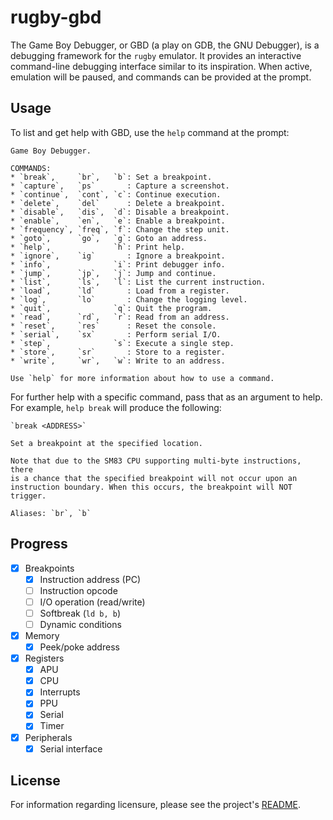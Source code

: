# rugby-gbd

The Game Boy Debugger, or GBD (a play on GDB, the GNU Debugger), is a debugging
framework for the `rugby` emulator. It provides an interactive command-line
debugging interface similar to its inspiration. When active, emulation will be
paused, and commands can be provided at the prompt.

## Usage

To list and get help with GBD, use the `help` command at the prompt:

```
Game Boy Debugger.

COMMANDS:
* `break`,     `br`,   `b`: Set a breakpoint.
* `capture`,   `ps`       : Capture a screenshot.
* `continue`,  `cont`, `c`: Continue execution.
* `delete`,    `del`      : Delete a breakpoint.
* `disable`,   `dis`,  `d`: Disable a breakpoint.
* `enable`,    `en`,   `e`: Enable a breakpoint.
* `frequency`, `freq`, `f`: Change the step unit.
* `goto`,      `go`,   `g`: Goto an address.
* `help`,              `h`: Print help.
* `ignore`,    `ig`       : Ignore a breakpoint.
* `info`,              `i`: Print debugger info.
* `jump`,      `jp`,   `j`: Jump and continue.
* `list`,      `ls`,   `l`: List the current instruction.
* `load`,      `ld`       : Load from a register.
* `log`,       `lo`       : Change the logging level.
* `quit`,              `q`: Quit the program.
* `read`,      `rd`,   `r`: Read from an address.
* `reset`,     `res`      : Reset the console.
* `serial`,    `sx`       : Perform serial I/O.
* `step`,              `s`: Execute a single step.
* `store`,     `sr`       : Store to a register.
* `write`,     `wr`,   `w`: Write to an address.

Use `help` for more information about how to use a command.
```

For further help with a specific command, pass that as an argument to help. For
example, `help break` will produce the following:

```
`break <ADDRESS>`

Set a breakpoint at the specified location.

Note that due to the SM83 CPU supporting multi-byte instructions, there
is a chance that the specified breakpoint will not occur upon an
instruction boundary. When this occurs, the breakpoint will NOT trigger.

Aliases: `br`, `b`
```

## Progress

- [x] Breakpoints
  - [x] Instruction address (PC)
  - [ ] Instruction opcode
  - [ ] I/O operation (read/write)
  - [ ] Softbreak (`ld b, b`)
  - [ ] Dynamic conditions
- [x] Memory
  - [x] Peek/poke address
- [x] Registers
  - [x] APU
  - [x] CPU
  - [x] Interrupts
  - [x] PPU
  - [x] Serial
  - [x] Timer
- [x] Peripherals
  - [x] Serial interface

## License

For information regarding licensure, please see the project's [README][license].

<!-- Reference-style links -->
[license]: /README.md#license
